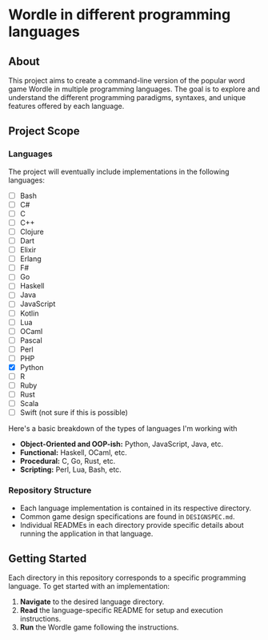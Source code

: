 # Wordle in different programming languages

## About

This project aims to create a command-line version of the popular word game Wordle in multiple programming languages. The goal is to explore and understand the different programming paradigms, syntaxes, and unique features offered by each language. 

## Project Scope

### Languages

The project will eventually include implementations in the following languages:

- [ ] Bash
- [ ] C#
- [ ] C
- [ ] C++
- [ ] Clojure
- [ ] Dart
- [ ] Elixir
- [ ] Erlang
- [ ] F#
- [ ] Go
- [ ] Haskell
- [ ] Java
- [ ] JavaScript
- [ ] Kotlin
- [ ] Lua
- [ ] OCaml
- [ ] Pascal
- [ ] Perl
- [ ] PHP
- [X] Python
- [ ] R
- [ ] Ruby
- [ ] Rust
- [ ] Scala
- [ ] Swift (not sure if this is possible)

Here's a basic breakdown of the types of languages I'm working with
- **Object-Oriented and OOP-ish:** Python, JavaScript, Java, etc. 
- **Functional:** Haskell, OCaml, etc. 
- **Procedural:** C, Go, Rust, etc. 
- **Scripting:** Perl, Lua, Bash, etc.

### Repository Structure

- Each language implementation is contained in its respective directory.
- Common game design specifications are found in `DESIGNSPEC.md`.
- Individual READMEs in each directory provide specific details about running the application in that language.

## Getting Started

Each directory in this repository corresponds to a specific programming language. To get started with an implementation:

1. **Navigate** to the desired language directory.
2. **Read** the language-specific README for setup and execution instructions.
3. **Run** the Wordle game following the instructions.
